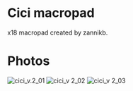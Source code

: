 # Cici macropad

x18 macropad created by zannikb.

# Photos

![cici_v.2_01](https://user-images.githubusercontent.com/103176938/167682352-86320a9a-1bd7-4f1c-b00e-f32eecbfd373.jpg)
![cici_v 2_02](https://user-images.githubusercontent.com/103176938/167682354-c89bd67f-a6e3-4d8a-98dd-a1db0038f946.jpg)
![cici_v 2_03](https://user-images.githubusercontent.com/103176938/167682356-0b72ba98-56d0-48f8-be61-43588ef7a321.jpg)




